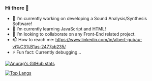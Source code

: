 ### Hi there 👋

- 🔭 I’m currently working on developing a Sound Analysis/Synthesis Software!
- 🌱 I’m currently learning JavaScript and HTML!
- 👯 I’m looking to collaborate on any Front-End related project.
- 📫 How to reach me: https://www.linkedin.com/in/albert-gubau-vi%C3%B1as-2477ab235/
- ⚡ Fun fact: Currently debugging...

<!--
**albertgubau/albertgubau** is a ✨ _special_ ✨ repository because its `README.md` (this file) appears on your GitHub profile.
-->

[![Anurag's GitHub stats](https://github-readme-stats-git-masterrstaa-rickstaa.vercel.app/api?username=albertgubau&theme=radical)](https://github-readme-stats-git-masterrstaa-rickstaa.vercel.app/api)

[![Top Langs](https://github-readme-stats.vercel.app/api/top-langs/?username=albertgubau&theme=radical)](https://github.com/anuraghazra/github-readme-stats)
